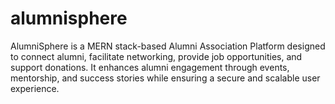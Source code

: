 # alumnisphere
AlumniSphere is a MERN stack-based Alumni Association Platform designed to connect alumni, facilitate networking, provide job opportunities, and support donations. It enhances alumni engagement through events, mentorship, and success stories while ensuring a secure and scalable user experience.
